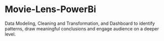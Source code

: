 # Movie-Lens-PowerBi
Data Modeling, Cleaning and Transformation, and Dashboard to identify patterns, draw meaningful conclusions and engage audience on a deeper level.
